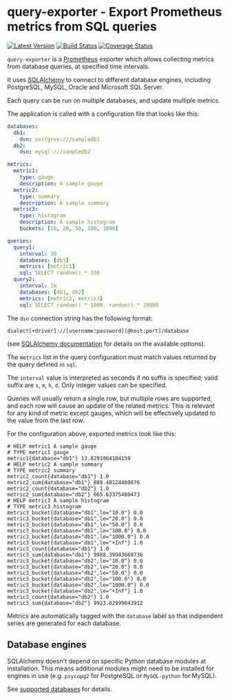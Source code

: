 # query-exporter - Export Prometheus metrics from SQL queries

[![Latest Version](https://img.shields.io/pypi/v/query-exporter.svg)](https://pypi.python.org/pypi/query-exporter)
[![Build Status](https://travis-ci.org/albertodonato/query-exporter.svg?branch=master)](https://travis-ci.org/albertodonato/query-exporter)
[![Coverage Status](https://codecov.io/gh/albertodonato/query-exporter/branch/master/graph/badge.svg)](https://codecov.io/gh/albertodonato/query-exporter)

`query-exporter` is a [Prometheus](https://prometheus.io/) exporter which
allows collecting metrics from database queries, at specified time intervals.

It uses [SQLAlchemy](https://www.sqlalchemy.org/) to connect to different
database engines, including PostgreSQL, MySQL, Oracle and Microsoft SQL Server.

Each query can be run on multiple databases, and update multiple metrics.

The application is called with a configuration file that looks like this:

```yaml
databases:
  db1:
    dsn: postgres:///sampledb1
  db2:
    dsn: mysql:///sampledb2

metrics:
  metric1:
    type: gauge
    description: A sample gauge
  metric2:
    type: summary
    description: A sample summary
  metric3:
    type: histogram
    description: A sample histogram
    buckets: [10, 20, 50, 100, 1000]

queries:
  query1:
    interval: 30
    databases: [db1]
    metrics: [metric1]
    sql: SELECT random() * 100
  query2:
    interval: 1m
    databases: [db1, db2]
    metrics: [metric2, metric3]
    sql: SELECT random() * 1000, random() * 10000
```

The `dsn` connection string has the following format:

```
dialect[+driver]://[username:password][@host:port]/database
```

(see
[SQLAlchemy documentation](http://docs.sqlalchemy.org/en/latest/core/engines.html#database-urls) for
details on the available options).

The `metrics` list in the query configuration must match values returned by the
query defined in `sql`.

The `interval` value is interpreted as seconds if no suffix is specified; valid
suffix are `s`, `m`, `h`, `d`. Only integer values can be specified.

Queries will usually return a single row, but multiple rows are supported, and
each row will cause an update of the related metrics.  This is relevant for any
kind of metric except gauges, which will be effectively updated to the value
from the last row.

For the configuration above, exported metrics look like this:

```
# HELP metric1 A sample gauge
# TYPE metric1 gauge
metric1{database="db1"} 13.8291064184159
# HELP metric2 A sample summary
# TYPE metric2 summary
metric2_count{database="db1"} 1.0
metric2_sum{database="db1"} 889.48124460876
metric2_count{database="db2"} 1.0
metric2_sum{database="db2"} 665.63375480473
# HELP metric3 A sample histogram
# TYPE metric3 histogram
metric3_bucket{database="db1",le="10.0"} 0.0
metric3_bucket{database="db1",le="20.0"} 0.0
metric3_bucket{database="db1",le="50.0"} 0.0
metric3_bucket{database="db1",le="100.0"} 0.0
metric3_bucket{database="db1",le="1000.0"} 0.0
metric3_bucket{database="db1",le="+Inf"} 1.0
metric3_count{database="db1"} 1.0
metric3_sum{database="db1"} 9988.39943669736
metric3_bucket{database="db2",le="10.0"} 0.0
metric3_bucket{database="db2",le="20.0"} 0.0
metric3_bucket{database="db2",le="50.0"} 0.0
metric3_bucket{database="db2",le="100.0"} 0.0
metric3_bucket{database="db2",le="1000.0"} 0.0
metric3_bucket{database="db2",le="+Inf"} 1.0
metric3_count{database="db2"} 1.0
metric3_sum{database="db2"} 9923.82999043912
```

Metrics are automatically tagged with the `database` label so that indipendent
series are generated for each database.


## Database engines

SQLAlchemy doesn't depend on specific Python database modules at installation.
This means additional modules might need to be installed for engines in use
(e.g. `psycopg2` for PostgreSQL or `MySQL-python` for MySQL).

See
[supported databases](http://docs.sqlalchemy.org/en/latest/core/engines.html#supported-databases) for details.
